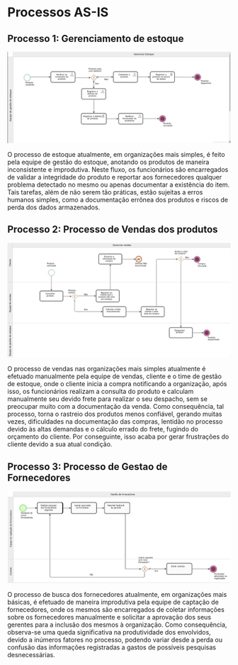 # Processos AS-IS

## Processo 1: Gerenciamento de estoque

![processo de Gerenciamento de estoque TO BE](Processo_de_Gestao_de_Estoque_AS_IS.png)

O processo de estoque atualmente, em organizações mais simples, é feito pela equipe de gestão do estoque, anotando os produtos de maneira inconsistente e improdutiva. Neste fluxo, os funcionários são encarregados de validar a integridade do produto e reportar aos fornecedores qualquer problema detectado no mesmo ou apenas documentar a existência do item. Tais tarefas, além de não serem tão práticas, estão sujeitas a erros humanos simples, como a documentação errônea dos produtos e riscos de perda dos dados armazenados.
## Processo 2: Processo de Vendas dos produtos

![Processo de Vendas dos produtos  TO BE](Processo_de_Gestao_de_Vendas_dos_Produtos_AS_IS.png)

O processo de vendas nas organizações mais simples atualmente é efetuado manualmente pela equipe de vendas, cliente e o time de gestão de estoque, onde o cliente inicia a compra notificando a organização, após isso, os funcionários realizam a consulta do produto e calculam manualmente seu devido frete para realizar o seu despacho, sem se preocupar muito com a documentação da venda. Como consequência, tal processo, torna o rastreio dos produtos menos confiável, gerando muitas vezes, dificuldades na documentação das compras, lentidão no processo devido às altas demandas e o cálculo errado do frete, fugindo do orçamento do cliente. Por conseguinte, isso acaba por gerar frustrações do cliente devido a sua atual condição.
## Processo 3: Processo de Gestao de Fornecedores

![Processo de Gestao de Fornecedores TO BE](Processo_de_Gestao_de_Fornecedores_AS_IS.png)

O processo de busca dos fornecedores atualmente, em organizações mais básicas, é efetuado de maneira improdutiva pela equipe de captação de fornecedores, onde os mesmos são encarregados de coletar informações sobre os fornecedores manualmente e solicitar a aprovação dos seus gerentes para a inclusão dos mesmos à organização. Como consequência, observa-se uma queda significativa na produtividade dos envolvidos, devido a inúmeros fatores no processo, podendo variar desde a perda ou confusão das informações registradas a gastos de possíveis pesquisas desnecessárias.
